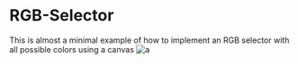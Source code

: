 # RGB-Selector
This is almost a minimal example of how to implement an RGB selector with all possible colors using a canvas
![a](https://i.imgur.com/tLGQhYK.gif)
